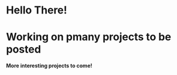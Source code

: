 Hello There!
===========

# Working on pmany projects to be posted
__More interesting projects to come!__
